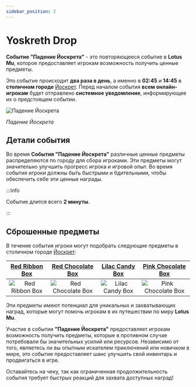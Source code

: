 ```yaml
---
sidebar_position: 2
---
```


# Yoskreth Drop

**Событие "Падение Йоскрета"** - это повторяющееся событие в **Lotus Mu**, которое предоставляет игрокам возможность получить ценные предметы.

Это событие происходит **два раза в день**, а именно в **02:45** и **14:45** в **столичном городе** [Йоскрет](/maps/yoskreth). Перед началом события **всем онлайн-игрокам** будет отправлено **системное уведомление**, информирующее их о предстоящем событии.

![Падение Йоскрета](/img/events/yoskreth-drop.jpg)

_Падение Йоскрета_

## Детали события

Во время **События "Падение Йоскрета"** различные ценные предметы распределяются по городу для сбора игроками. Эти предметы могут значительно улучшить прогресс игрока и игровой опыт. Во время события игроки должны быть быстрыми и бдительными, чтобы обеспечить себе эти ценные награды.

:::info

Событие длится всего **2 минуты**.

:::

## Сброшенные предметы

В течение события игроки могут подобрать следующие предметы в столичном городе [Йоскрет](/maps/yoskreth):

|    [Red Ribbon Box](/items/item-bags/misc/red-ribbon-box)     |   [Red Chocolate Box](/items/item-bags/misc/red-chocolate-box)   |   [Lilac Candy Box](/items/item-bags/misc/lilac-candy-box)   |   [Pink Chocolate Box](/items/item-bags/misc/pink-chocolate-box)   |
| :-----------------------------------------------------------: | :--------------------------------------------------------------: | :----------------------------------------------------------: | :----------------------------------------------------------------: |
| ![Red Ribbon Box](/img/items/item-bags/box-of-red-ribbon.png) | ![Red Chocolate Box](/img/items/item-bags/red-chocolate-box.png) | ![Lilac Candy Box](/img/items/item-bags/lilac-candy-box.png) | ![Pink Chocolate Box](/img/items/item-bags/pink-chocolate-box.png) |

Эти предметы имеют потенциал для уникальных и захватывающих наград, которые могут помочь игрокам в их путешествии по миру **Lotus Mu**.

Участие в событии **"Падение Йоскрета"** предоставляет игрокам возможность получить предметы, которые в противном случае потребовали бы значительных усилий или ресурсов. Независимо от того, являетесь ли вы опытным искателем приключений или новичком в мире, это событие предоставляет шанс улучшить свой инвентарь и продвигаться в игре.

Оставайтесь на чеку, так как ограниченная продолжительность события требует быстрых реакций для захвата доступных наград!
